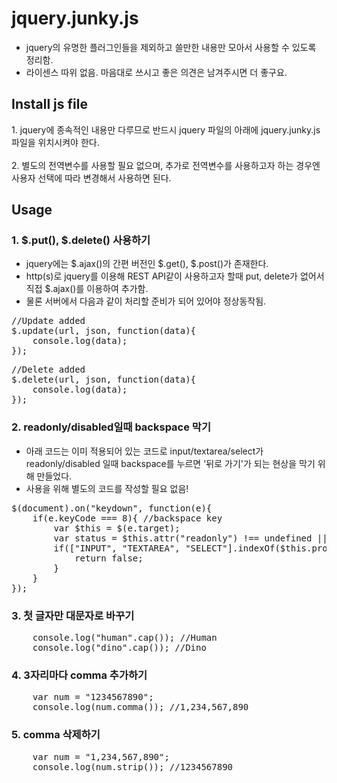 # jquery.junky.js #
* jquery의 유명한 플러그인들을 제외하고 쓸만한 내용만 모아서 사용할 수 있도록 정리함.
* 라이센스 따위 없음. 마음대로 쓰시고 좋은 의견은 남겨주시면 더 좋구요.  

## Install js file ##
<div>1. jquery에 종속적인 내용만 다루므로 반드시 jquery 파일의 아래에 jquery.junky.js 파일을 위치시켜야 한다.</div>
<br/>
<div>2. 별도의 전역변수를 사용할 필요 없으며, 추가로 전역변수를 사용하고자 하는 경우엔 사용자 선택에 따라 변경해서 사용하면 된다.</div>

## Usage ##

### 1. $.put(), $.delete() 사용하기 ###
* jquery에는 $.ajax()의 간편 버전인 $.get(), $.post()가 존재한다.
* http(s)로 jquery를 이용해 REST API같이 사용하고자 할때 put, delete가 없어서 직접 $.ajax()를 이용하여 추가함.
* 물론 서버에서 다음과 같이 처리할 준비가 되어 있어야 정상동작됨.

<pre>
//Update added
$.update(url, json, function(data){  
	console.log(data);  
});
</pre>

<pre>
//Delete added
$.delete(url, json, function(data){  
	console.log(data);  
});
</pre>

### 2. readonly/disabled일때 backspace 막기 ###
* 아래 코드는 이미 적용되어 있는 코드로 input/textarea/select가 readonly/disabled 일때 backspace를 누르면 '뒤로 가기'가 되는 현상을 막기 위해 만들었다.
* 사용을 위해 별도의 코드를 작성할 필요 없음!
<pre>
$(document).on("keydown", function(e){
	if(e.keyCode === 8){ //backspace key
		var $this = $(e.target);
		var status = $this.attr("readonly") !== undefined || $this.attr("disabled") !== undefined;
		if(["INPUT", "TEXTAREA", "SELECT"].indexOf($this.prop("tagName")) !== -1 && status){
			return false;
		}
	}
});
</pre>

### 3. 첫 글자만 대문자로 바꾸기 ###
<pre>
	console.log("human".cap()); //Human
	console.log("dino".cap()); //Dino
</pre>

### 4. 3자리마다 comma 추가하기 ###
<pre>
	var num = "1234567890";
	console.log(num.comma()); //1,234,567,890
</pre>

### 5. comma 삭제하기 ###
<pre>
	var num = "1,234,567,890";
	console.log(num.strip()); //1234567890
</pre>